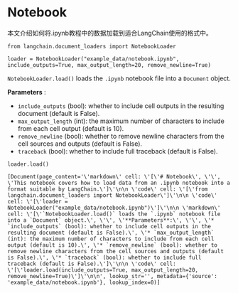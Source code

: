 Notebook
=======================================================

本文介绍如何将.ipynb教程中的数据加载到适合LangChain使用的格式中。
 







```
from langchain.document_loaders import NotebookLoader

```










```
loader = NotebookLoader("example_data/notebook.ipynb", include_outputs=True, max_output_length=20, remove_newline=True)

```






`NotebookLoader.load()`
 loads the
 `.ipynb`
 notebook file into a
 `Document`
 object.
 



**Parameters** 
 :
 


* `include_outputs`
 (bool): whether to include cell outputs in the resulting document (default is False).
* `max_output_length`
 (int): the maximum number of characters to include from each cell output (default is 10).
* `remove_newline`
 (bool): whether to remove newline characters from the cell sources and outputs (default is False).
* `traceback`
 (bool): whether to include full traceback (default is False).







```
loader.load()

```








```
[Document(page_content='\'markdown\' cell: \'[\'# Notebook\', \'\', \'This notebook covers how to load data from an .ipynb notebook into a format suitable by LangChain.\']\'\n\n \'code\' cell: \'[\'from langchain.document_loaders import NotebookLoader\']\'\n\n \'code\' cell: \'[\'loader = NotebookLoader("example_data/notebook.ipynb")\']\'\n\n \'markdown\' cell: \'[\'`NotebookLoader.load()` loads the `.ipynb` notebook file into a `Document` object.\', \'\', \'**Parameters**:\', \'\', \'* `include_outputs` (bool): whether to include cell outputs in the resulting document (default is False).\', \'* `max_output_length` (int): the maximum number of characters to include from each cell output (default is 10).\', \'* `remove_newline` (bool): whether to remove newline characters from the cell sources and outputs (default is False).\', \'* `traceback` (bool): whether to include full traceback (default is False).\']\'\n\n \'code\' cell: \'[\'loader.load(include_outputs=True, max_output_length=20, remove_newline=True)\']\'\n\n', lookup_str='', metadata={'source': 'example_data/notebook.ipynb'}, lookup_index=0)]

```







